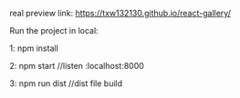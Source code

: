 real preview link: https://txw132130.github.io/react-gallery/

Run the project in local:

1: npm install

2: npm start          //listen :localhost:8000

3: npm run dist       //dist file build

